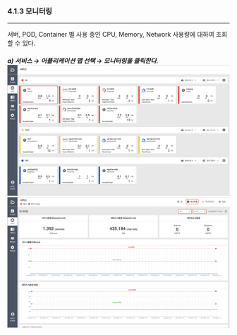 ### 4.1.3   모니터링

---

서버, POD, Container 별 사용 중인 CPU, Memory, Network 사용량에 대하여 조회 할 수 있다.

##### a\)    서비스 → 어플리케이션 맵 선택 → 모니터링을 클릭한다.![](/assets/2.5_ko_service_02.png) ![](/assets/2.5_ko_service_appmap_06.png)



